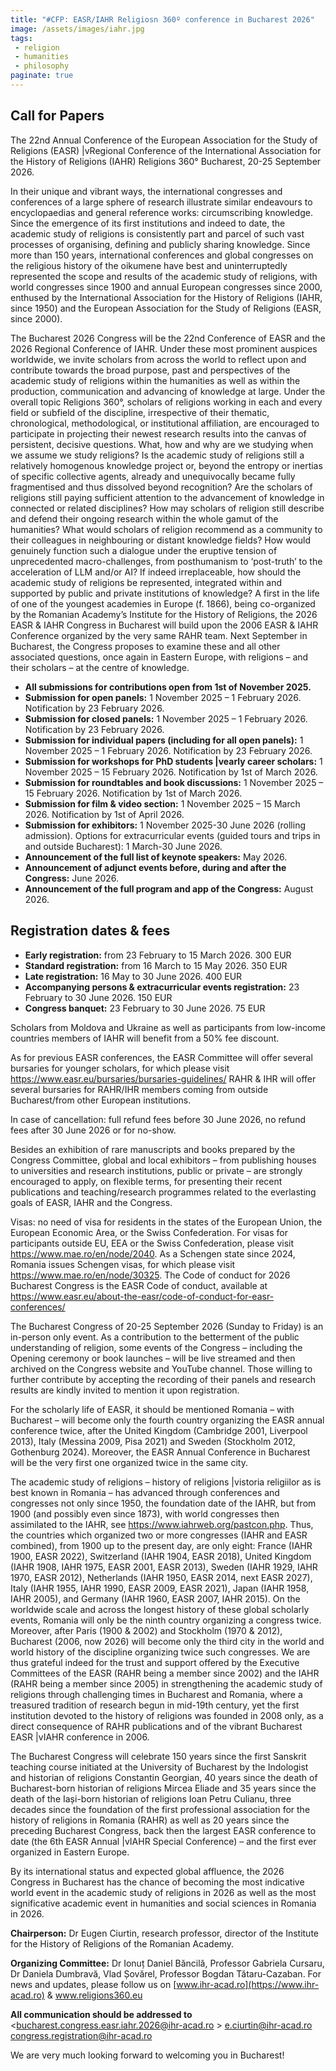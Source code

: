 ```yaml
---
title: "#CFP: EASR/IAHR Religiosn 360º conference in Bucharest 2026"
image: /assets/images/iahr.jpg
tags:
 - religion
 - humanities
 - philosophy
paginate: true 
---
```

## Call for Papers

The 22nd Annual Conference of the European Association for the Study of Religions (EASR) \|vRegional Conference of the International Association for the History of Religions (IAHR)
Religions 360°
Bucharest, 20-25 September 2026.

In their unique and vibrant ways, the international congresses and conferences of a large sphere of research illustrate similar endeavours to encyclopaedias and general reference works: circumscribing knowledge. Since the emergence of its first institutions and indeed to date, the academic study of religions is consistently part and parcel of such vast processes of organising, defining and publicly sharing knowledge. Since more than 150 years, international conferences and global congresses on the religious history of the oikumene have best and uninterruptedly represented the scope and results of the academic study of religions, with world congresses since 1900 and annual European congresses since 2000, enthused by the International Association for the History of Religions (IAHR, since 1950) and the European Association for the Study of Religions (EASR, since 2000).

The Bucharest 2026 Congress will be the 22nd Conference of EASR and the 2026 Regional Conference of IAHR. Under these most prominent auspices worldwide, we invite scholars from across the world to reflect upon and contribute towards the broad purpose, past and perspectives of the academic study of religions within the humanities as well as within the production, communication and advancing of knowledge at large. Under the overall topic Religions 360°, scholars of religions working in each and every field or subfield of the discipline, irrespective of their thematic, chronological, methodological, or institutional affiliation, are encouraged to participate in projecting their newest research results into the canvas of persistent, decisive questions. What, how and why are we studying when we assume we study religions? Is the academic study of religions still a relatively homogenous knowledge project or, beyond the entropy or inertias of specific collective agents, already and unequivocally became fully fragmentised and thus dissolved beyond recognition? Are the scholars of religions still paying sufficient attention to the advancement of knowledge in connected or related disciplines? How may scholars of religion still describe and defend their ongoing research within the whole gamut of the humanities? What would scholars of religion recommend as a community to their colleagues in neighbouring or distant knowledge fields? How would genuinely function such a dialogue under the eruptive tension of unprecedented macro-challenges, from posthumanism to ‘post-truth’ to the acceleration of LLM and/or AI? If indeed irreplaceable, how should the academic study of religions be represented, integrated within and supported by public and private institutions of knowledge? 
A first in the life of one of the youngest academies in Europe (f. 1866), being co-organized by the Romanian Academy’s Institute for the History of Religions, the 2026 EASR & IAHR Congress in Bucharest will build upon the 2006 EASR & IAHR Conference organized by the very same RAHR team. Next September in Bucharest, the Congress proposes to examine these and all other associated questions, once again in Eastern Europe, with religions – and their scholars – at the centre of knowledge.

* **All submissions for contributions open from 1st of November 2025.** 
* **Submission for open panels:** 1 November 2025 – 1 February 2026. Notification by 23 February 2026. 
* **Submission for closed panels:** 1 November 2025 – 1 February 2026. Notification by 23 February 2026.
* **Submission for individual papers (including for all open panels):** 1 November 2025 – 1 February 2026. Notification by 23 February 2026.
* **Submission for workshops for PhD students \|vearly career scholars:** 1 November 2025 – 15 February 2026. Notification by 1st of March 2026.
* **Submission for roundtables and book discussions:** 1 November 2025 – 15 February 2026. Notification by 1st of March 2026.
* **Submission for film & video section:** 1 November 2025 – 15 March 2026. Notification by 1st of April 2026.
* **Submission for exhibitors:** 1 November 2025-30 June 2026 (rolling admission).
Options for extracurricular events (guided tours and trips in and outside Bucharest): 1 March-30 June 2026.
* **Announcement of the full list of keynote speakers:** May 2026. 
* **Announcement of adjunct events before, during and after the Congress:** June 2026.
* **Announcement of the full program and app of the Congress:** August 2026.

## Registration dates & fees
* **Early registration:** from 23 February to 15 March 2026. 300 EUR
* **Standard registration:** from 16 March to 15 May 2026. 350 EUR
* **Late registration:** 16 May to 30 June 2026. 400 EUR
* **Accompanying persons & extracurricular events registration:**  23 February to 30 June 2026. 150 EUR
* **Congress banquet:** 23 February to 30 June 2026. 75 EUR

Scholars from Moldova and Ukraine as well as participants from low-income countries members of IAHR will benefit from a 50% fee discount.  

As for previous EASR conferences, the EASR Committee will offer several bursaries for younger scholars, for which please visit <https://www.easr.eu/bursaries/bursaries-guidelines/> 
RAHR & IHR will offer several bursaries for RAHR/IHR members coming from outside Bucharest/from other European institutions.

In case of cancellation: full refund fees before 30 June 2026, no refund fees after 30 June 2026 or for no-show.

Besides an exhibition of rare manuscripts and books prepared by the Congress Committee, global and local exhibitors – from publishing houses to universities and research institutions, public or private – are strongly encouraged to apply, on flexible terms, for presenting their recent publications and teaching/research programmes related to the everlasting goals of EASR, IAHR and the Congress.  

Visas: no need of visa for residents in the states of the European Union, the European Economic Area, or the Swiss Confederation. For visas for participants outside EU, EEA or the Swiss Confederation, please visit <https://www.mae.ro/en/node/2040>. As a Schengen state since 2024, Romania issues Schengen visas, for which please visit <https://www.mae.ro/en/node/30325>.
The Code of conduct for 2026 Bucharest Congress is the EASR Code of conduct, available at <https://www.easr.eu/about-the-easr/code-of-conduct-for-easr-conferences/> 

The Bucharest Congress of 20-25 September 2026 (Sunday to Friday) is an in-person only event. 
As a contribution to the betterment of the public understanding of religion, some events of the Congress – including the Opening ceremony or book launches – will be live streamed and then archived on the Congress website and YouTube channel. Those willing to further contribute by accepting the recording of their panels and research results are kindly invited to mention it upon registration.

For the scholarly life of EASR, it should be mentioned Romania – with Bucharest – will become only the fourth country organizing the EASR annual conference twice, after the United Kingdom (Cambridge 2001, Liverpool 2013), Italy (Messina 2009, Pisa 2021) and Sweden (Stockholm 2012, Gothenburg 2024). Moreover, the EASR Annual Conference in Bucharest will be the very first one organized twice in the same city. 

The academic study of religions – history of religions \|vistoria religiilor as is best known in Romania – has advanced through conferences and congresses not only since 1950, the foundation date of the IAHR, but from 1900 (and possibly even since 1873), with world congresses then assimilated to the IAHR, see <https://www.iahrweb.org/pastcon.php>. Thus, the countries which organized two or more congresses (IAHR and EASR combined), from 1900 up to the present day, are only eight: France (IAHR 1900, EASR 2022), Switzerland (IAHR 1904, EASR 2018), United Kingdom (IAHR 1908, IAHR 1975, EASR 2001, EASR 2013), Sweden (IAHR 1929, IAHR 1970, EASR 2012), Netherlands (IAHR 1950, EASR 2014, next EASR 2027), Italy (IAHR 1955, IAHR 1990, EASR 2009, EASR 2021), Japan (IAHR 1958, IAHR 2005), and Germany (IAHR 1960, EASR 2007, IAHR 2015). On the worldwide scale and across the longest history of these global scholarly events, Romania will only be the ninth country organizing a congress twice. Moreover, after Paris (1900 & 2002) and Stockholm (1970 & 2012), Bucharest (2006, now 2026) will become only the third city in the world and world history of the discipline organizing twice such congresses. We are thus grateful indeed for the trust and support offered by the Executive Committees of the EASR (RAHR being a member since 2002) and the IAHR (RAHR being a member since 2005) in strengthening the academic study of religions through challenging times in Bucharest and Romania, where a treasured tradition of research begun in mid-19th century, yet the first institution devoted to the history of religions was founded in 2008 only, as a direct consequence of RAHR publications and of the vibrant Bucharest EASR \|vIAHR conference in 2006.

The Bucharest Congress will celebrate 150 years since the first Sanskrit teaching course initiated at the University of Bucharest by the Indologist and historian of religions Constantin Georgian, 40 years since the death of Bucharest-born historian of religions Mircea Eliade and 35 years since the death of the Iași-born historian of religions Ioan Petru Culianu, three decades since the foundation of the first professional association for the history of religions in Romania (RAHR) as well as 20 years since the preceding Bucharest Congress, back then the largest EASR conference to date (the 6th EASR Annual \|vIAHR Special Conference) – and the first ever organized in Eastern Europe.

By its international status and expected global affluence, the 2026 Congress in Bucharest has the chance of becoming the most indicative world event in the academic study of religions in 2026 as well as the most significative academic event in humanities and social sciences in Romania in 2026.  

**Chairperson:** Dr Eugen Ciurtin, research professor, director of the Institute for the History of Religions of the Romanian Academy.  

**Organizing Committee:** Dr Ionuț Daniel Băncilă, Professor Gabriela Cursaru, Dr Daniela Dumbravă, Vlad Șovărel, Professor Bogdan Tătaru-Cazaban. 
For news and updates, please follow us on
[www.ihr-acad.ro](https://www.ihr-acad.ro) & www.religions360.eu   

**All communication should be addressed to**
<bucharest.congress.easr.iahr.2026@ihr-acad.ro >
<e.ciurtin@ihr-acad.ro>
<congress.registration@ihr-acad.ro> 

We are very much looking forward to welcoming you in Bucharest!